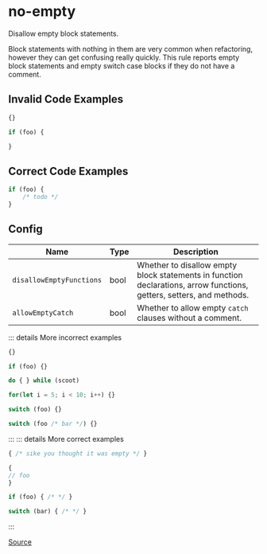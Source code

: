 <!--
 generated docs file, do not edit by hand, see xtask/docgen 
-->
# no-empty

Disallow empty block statements.

Block statements with nothing in them are very common when refactoring, however
they can get confusing really quickly. This rule reports empty block statements and empty switch
case blocks if they do not have a comment.

## Invalid Code Examples

```js
{}
```

```js
if (foo) {

}
```

## Correct Code Examples

```js
if (foo) {
    /* todo */
}
```

## Config
| Name | Type | Description |
| ---- | ---- | ----------- |
| `disallowEmptyFunctions` | bool |  Whether to disallow empty block statements in function declarations, arrow functions,<br>getters, setters, and methods. |
| `allowEmptyCatch` | bool |  Whether to allow empty `catch` clauses without a comment. |

::: details More incorrect examples

```js
{}
```

```js
if (foo) {}
```

```js
do { } while (scoot)
```

```js
for(let i = 5; i < 10; i++) {}
```

```js
switch (foo) {}
```

```js
switch (foo /* bar */) {}
```
:::
::: details More correct examples

```js
{ /* sike you thought it was empty */ }
```

```js
{
// foo   
}
```

```js
if (foo) { /* */ }
```

```js
switch (bar) { /* */ }
```
:::

[Source](https://github.com/RDambrosio016/RSLint/tree/master/crates/rslint_core/src/groups/errors/no_empty.rs)